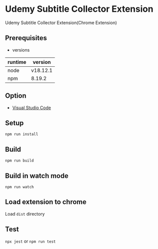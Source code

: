 # Udemy Subtitle Collector Extension

Udemy Subtitle Collector Extension(Chrome Extension)

## Prerequisites

- versions

| runtime | version  |
| ------- | -------- |
| node    | v18.12.1 |
| npm     | 8.19.2   |

## Option

- [Visual Studio Code](https://code.visualstudio.com/)

## Setup

```bash:
npm run install
```

## Build

```bash:
npm run build
```

## Build in watch mode

```bash:
npm run watch
```

## Load extension to chrome

Load `dist` directory

## Test

`npx jest` or `npm run test`

